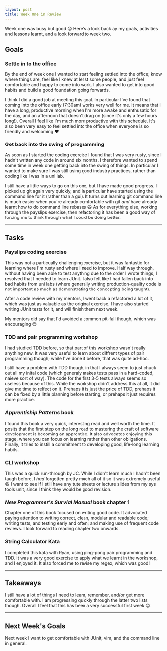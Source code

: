 ```yaml
---
layout: post
title: Week One in Review
---
```


Week one was busy but good :blush: Here's a look back ay my goals, activities and lessons learnt, and a look forward to week two.

## Goals

### Settle in to the office

By the end of week one I wanted to start feeling settled into the office; know where things are, feel like I knew at least some people, and just feel comfortable and happy to come into work. I also wanted to get into good habits and build a good foundation going forwards.

I think I did a good job at meeting this goal. In particular I've found that coming into the office early (7:30am) works very well for me. It means that I have a long, productive morning when I'm more awake and enthusatic for the day, and an afternoon that doesn't drag on (since it's only a few hours long!). Overall I feel like I'm much more productive with this schedule. It's also been very easy to feel settled into the office when everyone is so friendly and welcoming :heart:

### Get back into the swing of programming

As soon as I started the coding exercise I found that I was very rusty, since I hadn't written any code in around six months. I therefore wanted to spend some time in week one getting back into the swing of things. In particular I wanted to make sure I was still using good industry practices, rather than coding like I was in a uni lab.

I still have a little ways to go on this one, but I have made good progress. I picked up git again very quickly, and in particular have started using the command line for it (rather than a gui). It turns out learning git command line is much easier when you're already comfortable with git _and_ have already learnt how to do command line rebases :laughing: As for everything else, working through the payslips exercise, then refactoring it has been a good way of forcing me to think through what I could be doing better.

---

## Tasks

### Payslips coding exercise

This was not a particually challenging exercise, but it was fantastic for learning where I'm rusty and where I need to improve. Half way through, without having been able to test anything due to the order I wrote things, I resolved that I needed to learn JUnit. I also felt like I had fallen back into bad habits from uni labs (where generally writing production-quality code is not important as much as demonstrating the concepting being taught).

After a code review with my mentors, I went back a refactored a lot of it, which was just as valuable as the original exercise. I have also started writing JUnit tests for it, and will finish them next week.

My mentors did say that I'd avoided a common pit-fall though, which was encouraging :blush:

### TDD and pair programming workshop

I had studied TDD before, so that part of this workshop wasn't really anything new. It was very useful to learn about diffrent types of pair programming though; while I've done it before, that was quite ad-hoc.

I still have a problem with TDD though, in that I always seem to just chuck out all my inital code (which generaly makes tests pass in a hard-coded, naieve sort of way). The code for the first 3-5 tests always seems so useless because of this. While the workshop didn't address this at all, it did give me time to relfect on it. Prehaps it is just the price of TDD, prehaps it can be fixed by a little planning before starting, or prehaps it just requires more practice.

### _Apprentiship Patterns_ book

I found this book a very quick, interesting read and well worth the time. It posits that the first step on the long road to mastering the craft of software development is becoming an apprentice. It also advocates enjoying this stage, where you can focus on learning rather than other obligations. Finally, it tries to instill a commitment to developing good, life-long learning habits.

### CLI workshop

This was a quick run-through by JC. While I didn't learn much I hadn't been taugh before, I _had_ forgotten pretty much all of it so it was extremely useful :laughing: I want to see if I still have any tute sheets or lecture slides from my sys tools unit, since I think they would be good revision.

### _New Programmer's Survial Manual_ book chapter 1

Chapter one of this book focused on writing good code. It advocated paying attention to writing correct, clean, modular and readable code; writing tests, and testing early and often; and making use of frequent code reviews. I look forward to reading chapter two onwards.

### String Calculator Kata

I completed this kata with Ryan, using ping-pong pair programming and TDD. It was a very good exercise to apply what we learnt in the workshop, and I enjoyed it. It also forced me to revise my regex, which was good!

---

## Takeaways

I still have a lot of things I need to learn, remember, and/or get more comfortable with. I am progressing quickly through the latter two lists though. Overall I feel that this has been a very successful first week :blush:

---

## Next Week's Goals

Next week I want to get comfortable with JUnit, vim, and the command line in general.

